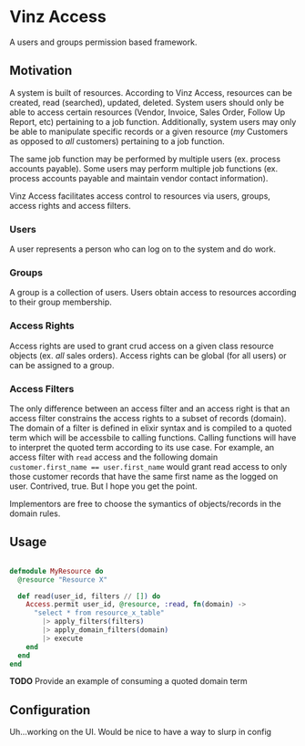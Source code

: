 # Vinz Access

A users and groups permission based framework.

## Motivation

A system is built of resources. According to Vinz Access, resources can be
created, read (searched), updated, deleted. System users should only be able
to access certain resources (Vendor, Invoice, Sales Order, Follow Up Report,
etc) pertaining to a job function. Additionally, system users may only be able
to manipulate specific records or a given resource (*my* Customers as opposed
to *all* customers) pertaining to a job function.

The same job function may be performed by multiple users (ex. process accounts
payable). Some users may perform multiple job functions (ex. process accounts
payable and maintain vendor contact information).

Vinz Access facilitates access control to resources via users, groups, access
rights and access filters.

### Users

A user represents a person who can log on to the system and do work.

### Groups

A group is a collection of users. Users obtain access to resources
according to their group membership.

### Access Rights

Access rights are used to grant crud access on a given class resource objects
(ex. *all* sales orders). Access rights can be global (for all users) or can
be assigned to a group.

### Access Filters

The only difference between an access filter and an access right is that an
access filter constrains the access rights to a subset of records (domain).
The domain of a filter is defined in elixir syntax and is compiled to a
quoted term which will be accessbile to calling functions. Calling functions
will have to interpret the quoted term according to its use case. For example,
an access filter with `read` access and the following domain
`customer.first_name == user.first_name` would grant read access to only those
customer records that have the same first name as the logged on user. Contrived,
true. But I hope you get the point.

Implementors are free to choose the symantics of objects/records in the domain
rules.

## Usage

```elixir

defmodule MyResource do
  @resource "Resource X"

  def read(user_id, filters // []) do
    Access.permit user_id, @resource, :read, fn(domain) ->
      "select * from resource_x_table"
        |> apply_filters(filters)
        |> apply_domain_filters(domain)
        |> execute
    end
  end
end
```

**TODO** Provide an example of consuming a quoted domain term

## Configuration

Uh...working on the UI.
Would be nice to have a way to slurp in config
